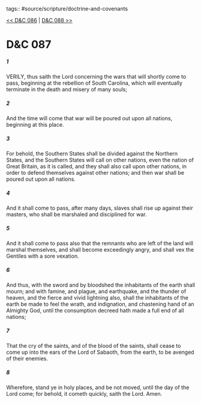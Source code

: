 tags:: #source/scripture/doctrine-and-covenants

[<< D&C 086](/doctrine-and-covenants/D&C_086.md) | [D&C 088 >>](/doctrine-and-covenants/D&C_088.md)

# D&C 087

##### 1

VERILY, thus saith the Lord concerning the wars that will shortly come to pass, beginning at the rebellion of South Carolina, which will eventually terminate in the death and misery of many souls;

##### 2

And the time will come that war will be poured out upon all nations, beginning at this place.

##### 3

For behold, the Southern States shall be divided against the Northern States, and the Southern States will call on other nations, even the nation of Great Britain, as it is called, and they shall also call upon other nations, in order to defend themselves against other nations; and then war shall be poured out upon all nations.

##### 4

And it shall come to pass, after many days, slaves shall rise up against their masters, who shall be marshaled and disciplined for war.

##### 5

And it shall come to pass also that the remnants who are left of the land will marshal themselves, and shall become exceedingly angry, and shall vex the Gentiles with a sore vexation.

##### 6

And thus, with the sword and by bloodshed the inhabitants of the earth shall mourn; and with famine, and plague, and earthquake, and the thunder of heaven, and the fierce and vivid lightning also, shall the inhabitants of the earth be made to feel the wrath, and indignation, and chastening hand of an Almighty God, until the consumption decreed hath made a full end of all nations;

##### 7

That the cry of the saints, and of the blood of the saints, shall cease to come up into the ears of the Lord of Sabaoth, from the earth, to be avenged of their enemies.

##### 8

Wherefore, stand ye in holy places, and be not moved, until the day of the Lord come; for behold, it cometh quickly, saith the Lord. Amen.
